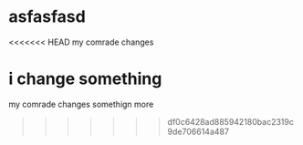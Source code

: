 # asfasfasd

<<<<<<< HEAD
my comrade changes

i change something
=======
my comrade changes somethign more
>>>>>>> df0c6428ad885942180bac2319c9de706614a487
